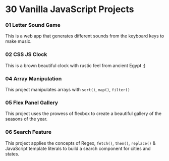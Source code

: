 # 30 Vanilla JavaScript Projects

### 01 Letter Sound Game
This is a web app that generates different sounds from the keyboard keys to make music.

### 02 CSS JS Clock
This is a brown beautiful clock with rustic feel from ancient Egypt ;)

### 04 Array Manipulation
This project manipulates arrays with `sort()`, `map()`, `filter()`

### 05 Flex Panel Gallery
This project uses the prowess of flexbox to create a beautiful gallery of the seasons of the year.

### 06 Search Feature
This project applies the concepts of Regex, `fetch()`, `then()`, `replace()` & JavaScript template literals to build a search component for cities and states.
